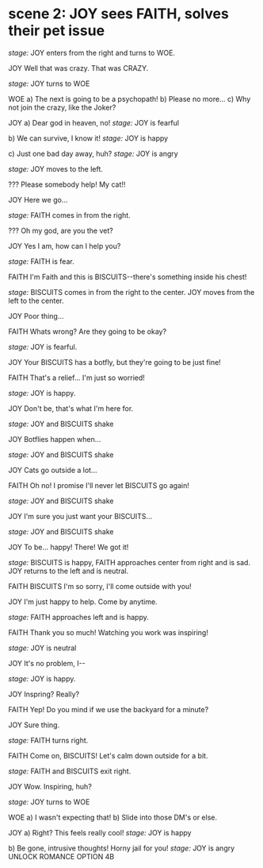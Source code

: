 # scene 2: JOY sees FAITH, solves their pet issue

*stage:* JOY enters from the right and turns to WOE.

JOY
Well that was crazy. That was CRAZY.

*stage:* JOY turns to WOE

WOE
a) The next is going to be a psychopath!
b) Please no more...
c) Why not join the crazy, like the Joker?

JOY
a) Dear god in heaven, no!
    *stage:* JOY is fearful


b) We can survive, I know it!
    *stage:* JOY is happy


c) Just one bad day away, huh?
    *stage:* JOY is angry

*stage:* JOY moves to the left.

???
Please somebody help! My cat!!

JOY
Here we go...

*stage:* FAITH comes in from the right.

???
Oh my god, are you the vet?

JOY
Yes I am, how can I help you?

*stage:* FAITH is fear.

FAITH
I'm Faith and this is BISCUITS--there's something inside his chest!

*stage:* BISCUITS comes in from the right to the center. JOY moves from the left to the center.

JOY
Poor thing...

FAITH
Whats wrong? Are they going to be okay?

*stage:* JOY is fearful.

JOY
Your BISCUITS has a botfly, but they're going to be just fine!

FAITH
That's a relief... I'm just so worried!

*stage:* JOY is happy.

JOY
Don't be, that's what I'm here for.

*stage:* JOY and BISCUITS shake

JOY
Botflies happen when...

*stage:* JOY and BISCUITS shake

JOY
Cats go outside a lot...

FAITH
Oh no! I promise I'll never let BISCUITS go again!

*stage:* JOY and BISCUITS shake

JOY
I'm sure you just want your BISCUITS...

*stage:* JOY and BISCUITS shake

JOY
To be... happy! There! We got it!

*stage:* BISCUITS is happy, FAITH approaches center from right and is sad. JOY returns to the left and is neutral.

FAITH
BISCUITS I'm so sorry, I'll come outside with you!

JOY
I'm just happy to help. Come by anytime.

*stage:* FAITH approaches left and is happy.

FAITH
Thank you so much! Watching you work was inspiring!

*stage:* JOY is neutral

JOY
It's no problem, I--

*stage:* JOY is happy.

JOY
Inspring? Really?

FAITH
Yep! Do you mind if we use the backyard for a minute?

JOY
Sure thing.

*stage:* FAITH turns right.

FAITH
Come on, BISCUITS! Let's calm down outside for a bit.

*stage:* FAITH and BISCUITS exit right.

JOY
Wow. Inspiring, huh?

*stage:* JOY turns to WOE

WOE
a) I wasn't expecting that!
b) Slide into those DM's or else.

JOY
a) Right? This feels really cool!
    *stage:* JOY is happy

b) Be gone, intrusive thoughts! Horny jail for you!
    *stage:* JOY is angry
    UNLOCK ROMANCE OPTION 4B